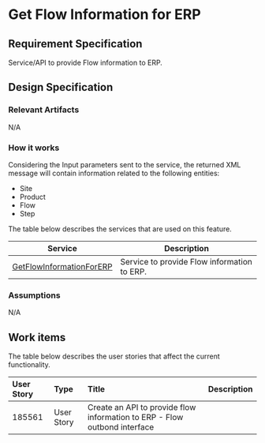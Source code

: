 # Get Flow Information for ERP

## Requirement Specification

Service/API to provide Flow information to ERP.

## Design Specification

### Relevant Artifacts

N/A

### How it works

Considering the Input parameters sent to the service, the returned XML message will contain information related to the following entities:

* Site
* Product
* Flow
* Step

The table below describes the services that are used on this feature.

| Service | Description |
| ------- | ----------- |
| [GetFlowInformationForERP](/AMSOsram/techspec>artifacts>services>GetFlowInformationForERP) | Service to provide Flow information to ERP. |

### Assumptions

N/A

## Work items

The table below describes the user stories that affect the current functionality.

| User Story | Type       | Title                                             | Description |
| :--------- | :--------- | :------------------------------------------------ | :---------- |
| 185561     | User Story | Create an API to provide flow information to ERP - Flow outbond interface |  |
